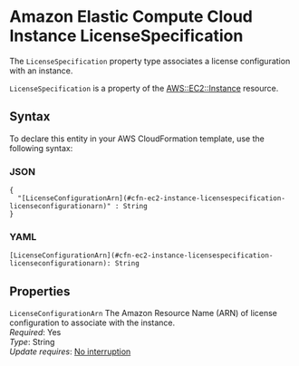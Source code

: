 # Amazon Elastic Compute Cloud Instance LicenseSpecification<a name="aws-properties-ec2-instance-licensespecification"></a>

<a name="aws-properties-ec2-instance-licensespecification-description"></a>The `LicenseSpecification` property type associates a license configuration with an instance\.

<a name="aws-properties-ec2-instance-licensespecification-inheritance"></a> `LicenseSpecification` is a property of the [AWS::EC2::Instance](aws-properties-ec2-instance.md) resource\.

## Syntax<a name="aws-properties-ec2-instance-licensespecification-syntax"></a>

To declare this entity in your AWS CloudFormation template, use the following syntax:

### JSON<a name="aws-properties-ec2-instance-licensespecification-syntax.json"></a>

```
{
  "[LicenseConfigurationArn](#cfn-ec2-instance-licensespecification-licenseconfigurationarn)" : String
}
```

### YAML<a name="aws-properties-ec2-instance-licensespecification-syntax.yaml"></a>

```
[LicenseConfigurationArn](#cfn-ec2-instance-licensespecification-licenseconfigurationarn): String
```

## Properties<a name="aws-properties-ec2-instance-licensespecification-properties"></a>

`LicenseConfigurationArn`  <a name="cfn-ec2-instance-licensespecification-licenseconfigurationarn"></a>
The Amazon Resource Name \(ARN\) of license configuration to associate with the instance\.  
 *Required*: Yes  
 *Type*: String  
 *Update requires*: [No interruption](using-cfn-updating-stacks-update-behaviors.md#update-no-interrupt) 
